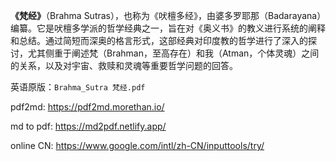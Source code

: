 
**《梵经》**（Brahma Sutras），也称为《吠檀多经》，由婆多罗耶那（Badarayana）编纂。它是吠檀多学派的哲学经典之一，旨在对《奥义书》的教义进行系统的阐释和总结。通过简短而深奥的格言形式，这部经典对印度教的哲学进行了深入的探讨，尤其侧重于阐述梵（Brahman，至高存在）和我（Atman，个体灵魂）之间的关系，以及对宇宙、救赎和灵魂等重要哲学问题的回答。

英语原版：`Brahma_Sutra 梵经.pdf`




pdf2md: https://pdf2md.morethan.io/

md to pdf: https://md2pdf.netlify.app/

online CN: https://www.google.com/intl/zh-CN/inputtools/try/
